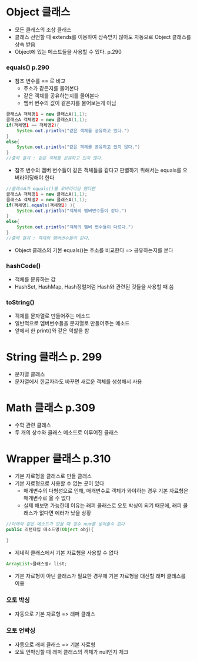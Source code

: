 # Object 클래스

* 모든 클래스의 조상 클래스
* 클래스 선언할 때 extends를 이용하여 상속받지 않아도 자동으로 Object 클래스를 상속 받음
* Object에 있는 메소드들을 사용할 수 있다. p.290



### equals() p.290

* 참조 변수를 == 로 비교
  * 주소가 같은지를 물어본다
  * 같은 객체를 공유하는지를 물어본다
  * 멤버 변수의 값이 같은지를 물어보는게 아님

```java
클래스A 객체명1 = new 클래스A(1,1);
클래스A 객체명2 = new 클래스A(1,1);
if(객체명1 == 객체명2){
    System.out.println("같은 객체를 공유하고 있다.")
}
else{
    System.out.println("같은 객체를 공유하고 있지 않다.")
}
//출력 결괴 : 같은 객체를 공유하고 있지 않다.
```

* 참조 변수의 멤버 변수들이 같은 객체들을 같다고 판별하기 위해서는 equals를 오버라이딩해야 한다

```java
//클래스A가 equals()를 오버라이딩 했다면
클래스A 객체명1 = new 클래스A(1,1);
클래스A 객체명2 = new 클래스A(1,1);
if(객체명1.equals(객체명2) ){
    System.out.println("객체의 멤버변수들이 같다.")
}
else{
    System.out.println("객체의 멤버 변수들이 다르다.")
}
//출력 결괴 : 객체의 멤버변수들이 같다.
```

* Object 클래스의 기본 equals()는 주소를 비교한다 => 공유하는지를 본다



### hashCode()

* 객체를 분류하는 값
* HashSet, HashMap, Hash정렬처럼 Hash와 관련된 것들을 사용할 때 씀



### toString()

* 객체를 문자열로 만들어주는 메소드
* 일반적으로 멤버변수들을 문자열로 만들어주는 메소드
* 앞에서 한 print()와 같은 역할을 함



# String 클래스 p. 299

* 문자열 클래스
* 문자열에서 한글자라도 바꾸면 새로운 객체를 생성해서 사용



# Math 클래스 p.309

* 수학 관련 클래스
* 두 개의 상수와 클래스 메소드로 이루어진 클래스



# Wrapper 클래스 p.310

* 기본 자료형을 클래스로 만들 클래스
* 기본 자료형으로 사용할 수 없는 곳이 있다
  * 매개변수의 다형성으로 인해, 매개변수로 객체가 와야하는 경우 기본 자료형은 매개변수로 올 수 없다
  * 실제 해보면 가능한데 이유는 래퍼 클래스로 오토 박싱이 되기 때문에, 래퍼 클래스가 없다면 에러가 났을 상황

```java
//아래와 같은 메소드가 있을 때 정수 num를 넣어줄수 없다
public 리턴타입 메소드명(Object obj){
    
}
```

* 제네릭 클래스에서 기본 자료형을 사용할 수 없다

```java
ArrayList<클래스명> list;
```

* 기본 자료형이 아닌 클래스가 필요한 경우에 기본 자료형을 대신할 래퍼 클래스를 이용

###  오토 박싱

* 자동으로 기본 자료형 => 래퍼 클래스

### 오토 언박싱

* 자동으로 래퍼 클래스 => 기본 자료형
* 오토 언박싱할 때 래퍼 클래스의 객체가 null인지 체크





